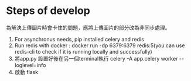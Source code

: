 # Steps of develop
為解決上傳圖片時會卡住的問題，應將上傳圖片的部分改為非同步處理。
1. For asynchronus needs, pip installed celery and redis
2. Run redis with docker : docker run -dp 6379:6379 redis:5(you can use redis-cli to check if it is running locally and successfully)
3. 將app.py 設置好後在另一個terminal執行 celery -A app.celery worker --loglevel=info
4. 啟動 flask